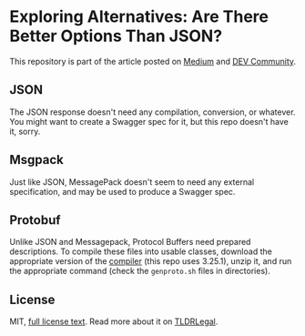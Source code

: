 # Exploring Alternatives: Are There Better Options Than JSON?

This repository is part of the article posted on
[Medium](https://medium.com/@gin_mitch/exploring-alternatives-are-there-better-options-than-json-acd4905ac980)
and [DEV Community](https://dev.to/gin_mitch/exploring-alternatives-are-there-better-options-than-json-3mc5).

## JSON

The JSON response doesn't need any compilation, conversion, or whatever.
You might want to create a Swagger spec for it, but this repo doesn't have it, sorry.

## Msgpack

Just like JSON, MessagePack doesn't seem to need any external specification, and may be used to produce a Swagger spec. 

## Protobuf

Unlike JSON and Messagepack, Protocol Buffers need prepared descriptions.
To compile these files into usable classes, download the appropriate version of the [compiler](https://github.com/protocolbuffers/protobuf/releases/tag/v25.1)
(this repo uses 3.25.1), unzip it, and run the appropriate command (check the `genproto.sh` files in directories).

## License

MIT, [full license text](LICENSE).
Read more about it on [TLDRLegal](https://www.tldrlegal.com/license/mit-license).
